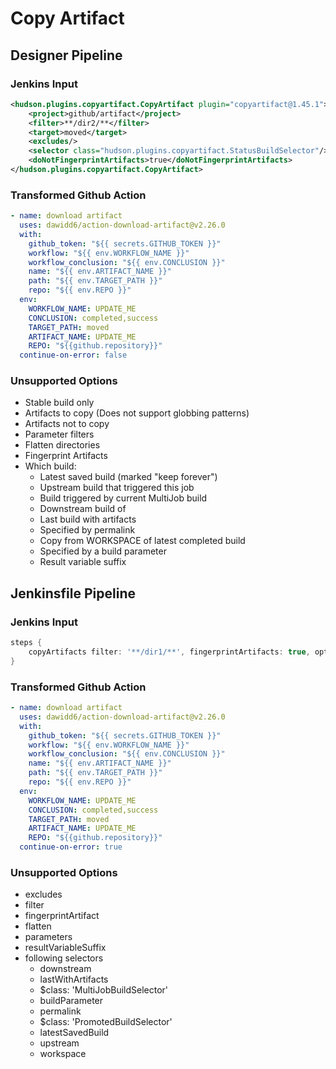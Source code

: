 # Copy Artifact

## Designer Pipeline

### Jenkins Input

```xml
<hudson.plugins.copyartifact.CopyArtifact plugin="copyartifact@1.45.1">
    <project>github/artifact</project>
    <filter>**/dir2/**</filter>
    <target>moved</target>
    <excludes/>
    <selector class="hudson.plugins.copyartifact.StatusBuildSelector"/>
    <doNotFingerprintArtifacts>true</doNotFingerprintArtifacts>
</hudson.plugins.copyartifact.CopyArtifact>
```

### Transformed Github Action

```yaml
- name: download artifact
  uses: dawidd6/action-download-artifact@v2.26.0
  with:
    github_token: "${{ secrets.GITHUB_TOKEN }}"
    workflow: "${{ env.WORKFLOW_NAME }}"
    workflow_conclusion: "${{ env.CONCLUSION }}"
    name: "${{ env.ARTIFACT_NAME }}"
    path: "${{ env.TARGET_PATH }}"
    repo: "${{ env.REPO }}"
  env:
    WORKFLOW_NAME: UPDATE_ME
    CONCLUSION: completed,success
    TARGET_PATH: moved
    ARTIFACT_NAME: UPDATE_ME
    REPO: "${{github.repository}}"
  continue-on-error: false
```

### Unsupported Options
- Stable build only
- Artifacts to copy (Does not support globbing patterns)
- Artifacts not to copy
- Parameter filters
- Flatten directories
- Fingerprint Artifacts
- Which build:
  - Latest saved build (marked "keep forever")
  - Upstream build that triggered this job
  - Build triggered by current MultiJob build
  - Downstream build of
  - Last build with artifacts
  - Specified by permalink
  - Copy from WORKSPACE of latest completed build
  - Specified by a build parameter
  - Result variable suffix

## Jenkinsfile Pipeline

### Jenkins Input

```groovy
steps {
    copyArtifacts filter: '**/dir1/**', fingerprintArtifacts: true, optional: true, projectName: 'github/test-artifact', selector: lastSuccessful(), target: 'moved'
}
```

### Transformed Github Action

```yaml
- name: download artifact
  uses: dawidd6/action-download-artifact@v2.26.0
  with:
    github_token: "${{ secrets.GITHUB_TOKEN }}"
    workflow: "${{ env.WORKFLOW_NAME }}"
    workflow_conclusion: "${{ env.CONCLUSION }}"
    name: "${{ env.ARTIFACT_NAME }}"
    path: "${{ env.TARGET_PATH }}"
    repo: "${{ env.REPO }}"
  env:
    WORKFLOW_NAME: UPDATE_ME
    CONCLUSION: completed,success
    TARGET_PATH: moved
    ARTIFACT_NAME: UPDATE_ME
    REPO: "${{github.repository}}"
  continue-on-error: true
```

### Unsupported Options
- excludes
- filter
- fingerprintArtifact
- flatten
- parameters
- resultVariableSuffix
- following selectors
  - downstream
  - lastWithArtifacts
  - $class: 'MultiJobBuildSelector'
  - buildParameter
  - permalink
  - $class: 'PromotedBuildSelector'
  - latestSavedBuild
  - upstream
  - workspace
